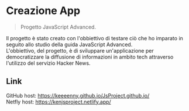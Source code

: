 # Creazione App
> Progetto JavaScript Advanced.

Il progetto è stato creato con l'obbiettivo di testare ciò che ho imparato in seguito allo studio della guida JavaScript Advanced. </br>
L'obbiettivo, del progetto, è di sviluppare un'applicazione per democratizzare la diffusione di informazioni in ambito tech attraverso l'utilizzo del servizio Hacker News.


## Link

GitHub host: https://keeeenny.github.io/JsProject.github.io/ </br>
Netfly host: https://kenjsproject.netlify.app/
